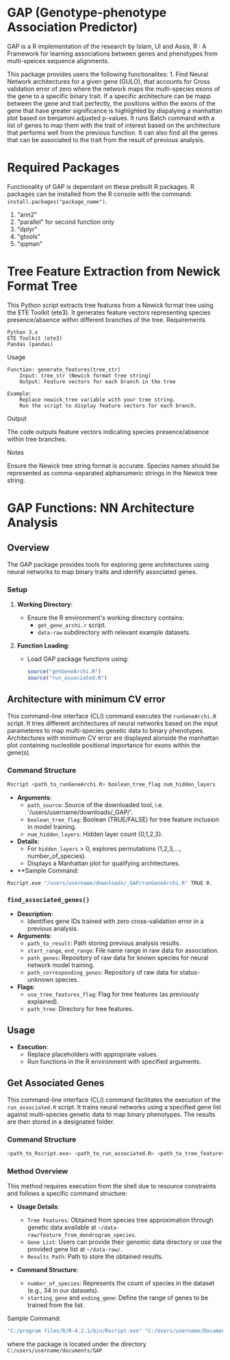 # GAP (Genotype-phenotype Association Predictor)

GAP is a R implementation of the research by Islam, UI and Assis, R : A Framework for learning associations between genes and phenotypes from multi-speices sequence alignments.

This package provides users the following functionalites: 1. Find Neural Network architectures for a given gene (GULO), that accounts for Cross validation error of zero where the network maps the multi-species exons of the gene to a specific binary trait. If a specific architecture can be mapp between the gene and trait perfectly, the positions within the exons of the gene that have greater significance is highlighted by dispalying a manhattan plot based on benjamini adjusted p-values. It runs Batch command with a list of genes to map them with the trait of interest based on the architecture that performs well from the previous function. It can also find all the genes that can be associated to the trait from the result of previous analysis.

# Required Packages

Functionality of GAP is dependant on these prebuilt R packages. R packages can be installed from the R console with the command: `install.packages("package_name")`.

1.  "ann2"
2.  "parallel" for second function only
3.  "dplyr"
4.  "gtools"
5.  "qqman"

# Tree Feature Extraction from Newick Format Tree
This Python script extracts tree features from a Newick format tree using the ETE Toolkit (ete3). It generates feature vectors representing species presence/absence within different branches of the tree.
Requirements

    Python 3.x
    ETE Toolkit (ete3)
    Pandas (pandas)

Usage

    Function: generate_features(tree_str)
        Input: tree_str (Newick format tree string)
        Output: Feature vectors for each branch in the tree

    Example:
        Replace newick_tree variable with your tree string.
        Run the script to display feature vectors for each branch.

Output

The code outputs feature vectors indicating species presence/absence within tree branches.

Notes

Ensure the Newick tree string format is accurate.
Species names should be represented as comma-separated alphanumeric strings in the Newick tree string.

# GAP Functions: NN Architecture Analysis

## Overview

The GAP package provides tools for exploring gene architectures using neural networks to map binary traits and identify associated genes.

### Setup

1. **Working Directory**:
   - Ensure the R environment's working directory contains:
     - `get_gene_archi.r` script.
     - `data-raw` subdirectory with relevant example datasets.

2. **Function Loading**:
   - Load GAP package functions using:
     ```R
     source("getGeneArchi.R")
     source("run_associated.R")
     ```

## Architecture with minimum CV error
This command-line interface (CLI) command executes the `runGeneArchi.R` script. It tries different architectures of neural networks based on the input parameteres to map multi-species genetic data to binary phenotypes. Architectures with minimum CV error are displayed alonside the manhattan plot containing nucleotide positional importance for exons within the gene(s).

### Command Structure

```bash
Rscript <path_to_runGeneArchi.R> boolean_tree_flag num_hidden_layers
```
- **Arguments**:
  - `path_source`: Source of the downloaded tool, i.e. '/users/username/downloads/_GAP/'.
  - `boolean_tree_flag`: Boolean (TRUE/FALSE) for tree feature inclusion in model training.
  - `num_hidden_layers`: Hidden layer count {0,1,2,3}.
- **Details**:
  - For `hidden_layers` > 0, explores permutations (1,2,3,..., number_of_species).
  - Displays a Manhattan plot for qualifying architectures.
- **Sample Command:
```bash 
Rscript.exe "/users/username/downloads/_GAP/runGeneArchi.R" TRUE 0.
```




### `find_associated_genes()`

- **Description**:
  - Identifies gene IDs trained with zero cross-validation error in a previous analysis.
- **Arguments**:
  - `path_to_result`: Path storing previous analysis results.
  - `start_range`, `end_range`: File name range in raw data for association.
  - `path_genes`: Repository of raw data for known species for neural network model training.
  - `path_corresponding_genes`: Repository of raw data for status-unknown species.
- **Flags**:
  - `use_tree_features_flag`: Flag for tree features (as previously explained).
  - `path_tree`: Directory for tree features.

## Usage

- **Execution**:
  - Replace placeholders with appropriate values.
  - Run functions in the R environment with specified arguments.

## Get Associated Genes

This command-line interface (CLI) command facilitates the execution of the `run_associated.R` script. It trains neural networks using a specified gene list against multi-species genetic data to map binary phenotypes. The results are then stored in a designated folder.

### Command Structure

```bash
<path_to_Rscript.exe> <path_to_run_associated.R> <path_to_tree_features> <path_to_gene_list> <path_to_results_folder> <path_to_corresponding_genes> number_of_species hidden_layers use_tree_features_flag starting_gene ending_gene
```
### Method Overview

This method requires execution from the shell due to resource constraints and follows a specific command structure:

- **Usage Details**:
  - `Tree Features`: Obtained from species tree approximation through genetic data available at `~/data-raw/feature_from_dendrogram_species`.
  - `Gene List`: Users can provide their genomic data directory or use the provided gene list at `~/data-raw/`.
  - `Results Path`: Path to store the obtained results.

- **Command Structure**:
  - `number_of_species`: Represents the count of species in the dataset (e.g., 34 in our datasets).
  - `starting_gene` and `ending_gene`: Define the range of genes to be trained from the list.





Sample Command:
```bash 
"C:/program files/R/R-4.2.1/bin/Rscript.exe" "C:/Users/username/Documents/GAP/R/run_associated.R" "C:/Users/username/Documents/GAP/data-raw/feature_from_dendrogram_species" "C:/Users/username/Documents/GAP/data-raw/known_genes/" "C:/Users/username/Documents/GAP/data-raw/unknown_genes/" "D:/results/" 34 0 FALSE 21030 21040.
```
where the package is located under the directory `C:/users/username/documents/GAP`
